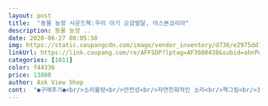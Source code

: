 ```yaml
---
layout: post 
title:  "동물 농장 사운드북:우리 아기 오감발달, 어스본코리아" 
description: 동물 농장 ..
date: 2020-06-27 08:05:58 
img: https://static.coupangcdn.com/image/vendor_inventory/d736/e2975dd1eebe762b90ab702a0c568c2970ba59849d578d356be4596658f5.jpg 
linkUrl: https://link.coupang.com/re/AFFSDP?lptag=AF3600438&subid=ahnPublicAsk&pageKey=106484880&itemId=321926035&vendorItemId=3788340043&traceid=V0-113-a8ebd95d4817bb82 
categories: [1011] 
color: f44336 
price: 13800 
author: Ask View Shop 
cont:  "●구매후기●<br/>소리불량<br/>안전성<br/>자연친화적인 소리<br/>책그림<br/>34개월인데도 책장에서 꺼내와서 같이보자 하면 엄마는 또 주문을 하고있더라고요^^<br/>7개월아기 사운드북으로 구입했어요<br/>개(의) 소리가 조금 공격적이라 난감합니다<br/>개가 자꾸 짖는걸보니 불량입니다.<br/><br/>그러나 제가 수령한 책은 가만히 있거나 조금만 책을 움직여도 개가 자꾸 짖습니다.<br/><br/>넘넘 좋아요<br/>다른분들은 더일찍 사주세용^^(전 18개월에 사주고.<br/>지금 또사줌)<br/>단점: 사운드버튼이 눈에 잘 띄지않아서 개월수 낮은 아이들은<br/>돼지, 말, 병아리, 닭 등의 동물소리를 들으니 왠지 제가 더 반갑기도 했습니다<br/>두껍고 라운딩된 책의 끝부분이 안전하게 아이들 혼자 누르고 넘기게해도 안심되는순간 또 다른 책을 사주죠♡<br/>또한 트랙터 소리를 누를 때에도 개가 자꾸 짖는 하자가 있습니다<br/>면이 두꺼운 보드북이라 아기의 손이 베이거나 다칠 염려가 없어 만족합니다.<br/><br/>모서리도 둥근처리가 되어있어 뾰족함이 없어 얼굴이나 신체 부위 다침을 방지할 수 있을 것 같습니다<br/>버튼찾기가 힘듬(엄마가 계속 눌러주면 됨^^)<br/>불량품이 도착하여 기분이 조금 안좋았습니다.<br/><br/>빨아도 망가지지지않아서 좋아요<br/>사운드버튼 누르는거 몇번 알려줬더니 혼자서도 누르고 동물소리 따라하네요ㅋㅋㅋㅋㅋ<br/>사운드북으로 샀는데<br/>색감과 그림이 너어무 장면 한가득 알록달록에 꽉 차있어 아기의 시각을 자극하는 면은 있겠으나 아기의 집중력은 저해합니다<br/>솔직히 소리는 비슷한데요.<br/> 그림이 다르니까 하고 시켜줘요.<br/><br/>실제 동물소리와 비슷해서 현실감 있음<br/>아기가 다칠염려도없고<br/>아기가 돌은 지나야.<br/>.<br/> 좋아할 것 같습니다.<br/><br/>아기도 처음에는 멈칫하다가 좋아하며 웃음을 지었고 동물소리가 신기한지 책에 호기심을 보였습니다<br/>아기때부터 지금까지 깨끗하게 보고있는 책중 하나로^^<br/>아기의 오감발달을 위하여 사운드북을 검색하던 중 구매후기가 좋은 어스본 시리즈 중 동물농장편을 구매하게 되었습니다.<br/><br/>아쉬운점<br/> - 멍멍이 눈이 ㅜㅜㅎㅎㅎㅎ<br/>어스본 시리즈는 다른 사운드북의 다소 인위적인 소리와는 다르게 자연친화적인 소리를 들려줄 수 있어 색다른 점이 좋습니다.<br/><br/>어스본 시리즈를 많이 기대하였는데 아기가 좋아하나 다른 보드북보다 크게 더 호감을 가지지는 않는 것 같습니다.<br/><br/>엎드려 노는아기한테 너무좋아요<br/>왜 하필 개가 자꾸 짖는지.<br/>.<br/> 차라리 병아리 소리면 좀 더 ... <br/><br/>요건 색감,초감, 소리, 한번에 놀이를 할수있는데요.<br/><br/>유튜브에 아기 책 추천으로 구매했는데<br/>입체감이 있습니다.<br/> 그러나 이 입체감이 이야기나 사운드에 크게 효과를 주지는 않는 불필요한 입체감입니다<br/>작은거 하나하나 다 만져볼수있도록 세밀하게 되어있어요<br/>장점: 볼거리많고 책안도 화려함.<br/><br/>저희 아들은 정글 호랑이를 제일좋아해요.<br/><br/>조금 비싸다 생각이드는건 책의 두께에 비해서<br/>좋게 말하면 화려함과 다양함이고 다르게 이야기하면 조잡합니다<br/>즉, 개(의) 소리의 사운드 버튼을 누르지 않는데도 자꾸 개(의) 소리가 납니다<br/>책도 하드커버에 페이지마다 다 단단하구<br/>책안에도 입체적이라 아이들 오감발달에도 좋을듯 싶어요!<br/>책은 색감이나 그림이 다소 화려한 편입니다.<br/><br/>책을 들기만 해도 눕히기만 해도 자꾸 개가 짖습니다<br/>처음엔 정상작동하였는데 세번째 볼 때부터 개가 시도 때도 없이 짖어댑니다 ;<br/>첫장, 둘.<br/>세.<br/>네.<br/>끝.<br/>.<br/> 이라는점에 그렇게 느낄수도 있는데요.<br/><br/>초반엔 개가 가끔만 짖더니 이제는 사운드를 키자마자 사운드를 누르지 않아도 계속 짖어댑니다<br/>촉감책용도로 더욱 좋아요^^<br/>하지만^^<br/>소리불량<br/>안전성<br/>자연친화적인 소리<br/>책그림<br/>34개월인데도 책장에서 꺼내와서 같이보자 하면 엄마는 또 주문을 하고있더라고요^^<br/>7개월아기 사운드북으로 구입했어요<br/>개(의) 소리가 조금 공격적이라 난감합니다<br/>개가 자꾸 짖는걸보니 불량입니다.<br/><br/>그러나 제가 수령한 책은 가만히 있거나 조금만 책을 움직여도 개가 자꾸 짖습니다.<br/><br/>넘넘 좋아요<br/>다른분들은 더일찍 사주세용^^(전 18개월에 사주고.<br/>지금 또사줌)<br/>단점: 사운드버튼이 눈에 잘 띄지않아서 개월수 낮은 아이들은<br/>돼지, 말, 병아리, 닭 등의 동물소리를 들으니 왠지 제가 더 반갑기도 했습니다<br/>두껍고 라운딩된 책의 끝부분이 안전하게 아이들 혼자 누르고 넘기게해도 안심되는순간 또 다른 책을 사주죠♡<br/>또한 트랙터 소리를 누를 때에도 개가 자꾸 짖는 하자가 있습니다<br/>면이 두꺼운 보드북이라 아기의 손이 베이거나 다칠 염려가 없어 만족합니다.<br/><br/>모서리도 둥근처리가 되어있어 뾰족함이 없어 얼굴이나 신체 부위 다침을 방지할 수 있을 것 같습니다<br/>버튼찾기가 힘듬(엄마가 계속 눌러주면 됨^^)<br/>불량품이 도착하여 기분이 조금 안좋았습니다.<br/><br/>빨아도 망가지지지않아서 좋아요<br/>사운드버튼 누르는거 몇번 알려줬더니 혼자서도 누르고 동물소리 따라하네요ㅋㅋㅋㅋㅋ<br/>사운드북으로 샀는데<br/>색감과 그림이 너어무 장면 한가득 알록달록에 꽉 차있어 아기의 시각을 자극하는 면은 있겠으나 아기의 집중력은 저해합니다<br/>솔직히 소리는 비슷한데요.<br/> 그림이 다르니까 하고 시켜줘요.<br/><br/>실제 동물소리와 비슷해서 현실감 있음<br/>아기가 다칠염려도없고<br/>아기가 돌은 지나야.<br/>.<br/> 좋아할 것 같습니다.<br/><br/>아기도 처음에는 멈칫하다가 좋아하며 웃음을 지었고 동물소리가 신기한지 책에 호기심을 보였습니다<br/>아기때부터 지금까지 깨끗하게 보고있는 책중 하나로^^<br/>아기의 오감발달을 위하여 사운드북을 검색하던 중 구매후기가 좋은 어스본 시리즈 중 동물농장편을 구매하게 되었습니다.<br/><br/>아쉬운점<br/> - 멍멍이 눈이 ㅜㅜㅎㅎㅎㅎ<br/>어스본 시리즈는 다른 사운드북의 다소 인위적인 소리와는 다르게 자연친화적인 소리를 들려줄 수 있어 색다른 점이 좋습니다.<br/><br/>어스본 시리즈를 많이 기대하였는데 아기가 좋아하나 다른 보드북보다 크게 더 호감을 가지지는 않는 것 같습니다.<br/><br/>엎드려 노는아기한테 너무좋아요<br/>왜 하필 개가 자꾸 짖는지.<br/>.<br/> 차라리 병아리 소리면 좀 더 ... <br/><br/>요건 색감,초감, 소리, 한번에 놀이를 할수있는데요.<br/><br/>유튜브에 아기 책 추천으로 구매했는데<br/>입체감이 있습니다.<br/> 그러나 이 입체감이 이야기나 사운드에 크게 효과를 주지는 않는 불필요한 입체감입니다<br/>작은거 하나하나 다 만져볼수있도록 세밀하게 되어있어요<br/>장점: 볼거리많고 책안도 화려함.<br/><br/>저희 아들은 정글 호랑이를 제일좋아해요.<br/><br/>조금 비싸다 생각이드는건 책의 두께에 비해서<br/>좋게 말하면 화려함과 다양함이고 다르게 이야기하면 조잡합니다<br/>즉, 개(의) 소리의 사운드 버튼을 누르지 않는데도 자꾸 개(의) 소리가 납니다<br/>책도 하드커버에 페이지마다 다 단단하구<br/>책안에도 입체적이라 아이들 오감발달에도 좋을듯 싶어요!<br/>책은 색감이나 그림이 다소 화려한 편입니다.<br/><br/>책을 들기만 해도 눕히기만 해도 자꾸 개가 짖습니다<br/>처음엔 정상작동하였는데 세번째 볼 때부터 개가 시도 때도 없이 짖어댑니다 ;<br/>첫장, 둘.<br/>세.<br/>네.<br/>끝.<br/>.<br/> 이라는점에 그렇게 느낄수도 있는데요.<br/><br/>초반엔 개가 가끔만 짖더니 이제는 사운드를 키자마자 사운드를 누르지 않아도 계속 짖어댑니다<br/>촉감책용도로 더욱 좋아요^^<br/>하지만^^<br/>소리불량<br/>안전성<br/>자연친화적인 소리<br/>책그림<br/>34개월인데도 책장에서 꺼내와서 같이보자 하면 엄마는 또 주문을 하고있더라고요^^<br/>7개월아기 사운드북으로 구입했어요<br/>개(의) 소리가 조금 공격적이라 난감합니다<br/>개가 자꾸 짖는걸보니 불량입니다.<br/><br/>그러나 제가 수령한 책은 가만히 있거나 조금만 책을 움직여도 개가 자꾸 짖습니다.<br/><br/>넘넘 좋아요<br/>다른분들은 더일찍 사주세용^^(전 18개월에 사주고.<br/>지금 또사줌)<br/>단점: 사운드버튼이 눈에 잘 띄지않아서 개월수 낮은 아이들은<br/>돼지, 말, 병아리, 닭 등의 동물소리를 들으니 왠지 제가 더 반갑기도 했습니다<br/>두껍고 라운딩된 책의 끝부분이 안전하게 아이들 혼자 누르고 넘기게해도 안심되는순간 또 다른 책을 사주죠♡<br/>또한 트랙터 소리를 누를 때에도 개가 자꾸 짖는 하자가 있습니다<br/>면이 두꺼운 보드북이라 아기의 손이 베이거나 다칠 염려가 없어 만족합니다.<br/><br/>모서리도 둥근처리가 되어있어 뾰족함이 없어 얼굴이나 신체 부위 다침을 방지할 수 있을 것 같습니다<br/>버튼찾기가 힘듬(엄마가 계속 눌러주면 됨^^)<br/>불량품이 도착하여 기분이 조금 안좋았습니다.<br/><br/>빨아도 망가지지지않아서 좋아요<br/>사운드버튼 누르는거 몇번 알려줬더니 혼자서도 누르고 동물소리 따라하네요ㅋㅋㅋㅋㅋ<br/>사운드북으로 샀는데<br/>색감과 그림이 너어무 장면 한가득 알록달록에 꽉 차있어 아기의 시각을 자극하는 면은 있겠으나 아기의 집중력은 저해합니다<br/>솔직히 소리는 비슷한데요.<br/> 그림이 다르니까 하고 시켜줘요.<br/><br/>실제 동물소리와 비슷해서 현실감 있음<br/>아기가 다칠염려도없고<br/>아기가 돌은 지나야.<br/>.<br/> 좋아할 것 같습니다.<br/><br/>아기도 처음에는 멈칫하다가 좋아하며 웃음을 지었고 동물소리가 신기한지 책에 호기심을 보였습니다<br/>아기때부터 지금까지 깨끗하게 보고있는 책중 하나로^^<br/>아기의 오감발달을 위하여 사운드북을 검색하던 중 구매후기가 좋은 어스본 시리즈 중 동물농장편을 구매하게 되었습니다.<br/><br/>아쉬운점<br/> - 멍멍이 눈이 ㅜㅜㅎㅎㅎㅎ<br/>어스본 시리즈는 다른 사운드북의 다소 인위적인 소리와는 다르게 자연친화적인 소리를 들려줄 수 있어 색다른 점이 좋습니다.<br/><br/>어스본 시리즈를 많이 기대하였는데 아기가 좋아하나 다른 보드북보다 크게 더 호감을 가지지는 않는 것 같습니다.<br/><br/>엎드려 노는아기한테 너무좋아요<br/>왜 하필 개가 자꾸 짖는지.<br/>.<br/> 차라리 병아리 소리면 좀 더 ... <br/><br/>요건 색감,초감, 소리, 한번에 놀이를 할수있는데요.<br/><br/>유튜브에 아기 책 추천으로 구매했는데<br/>입체감이 있습니다.<br/> 그러나 이 입체감이 이야기나 사운드에 크게 효과를 주지는 않는 불필요한 입체감입니다<br/>작은거 하나하나 다 만져볼수있도록 세밀하게 되어있어요<br/>장점: 볼거리많고 책안도 화려함.<br/><br/>저희 아들은 정글 호랑이를 제일좋아해요.<br/><br/>조금 비싸다 생각이드는건 책의 두께에 비해서<br/>좋게 말하면 화려함과 다양함이고 다르게 이야기하면 조잡합니다<br/>즉, 개(의) 소리의 사운드 버튼을 누르지 않는데도 자꾸 개(의) 소리가 납니다<br/>책도 하드커버에 페이지마다 다 단단하구<br/>책안에도 입체적이라 아이들 오감발달에도 좋을듯 싶어요!<br/>책은 색감이나 그림이 다소 화려한 편입니다.<br/><br/>책을 들기만 해도 눕히기만 해도 자꾸 개가 짖습니다<br/>처음엔 정상작동하였는데 세번째 볼 때부터 개가 시도 때도 없이 짖어댑니다 ;<br/>첫장, 둘.<br/>세.<br/>네.<br/>끝.<br/>.<br/> 이라는점에 그렇게 느낄수도 있는데요.<br/><br/>초반엔 개가 가끔만 짖더니 이제는 사운드를 키자마자 사운드를 누르지 않아도 계속 짖어댑니다<br/>촉감책용도로 더욱 좋아요^^<br/>하지만^^<br/>" 
---
```

